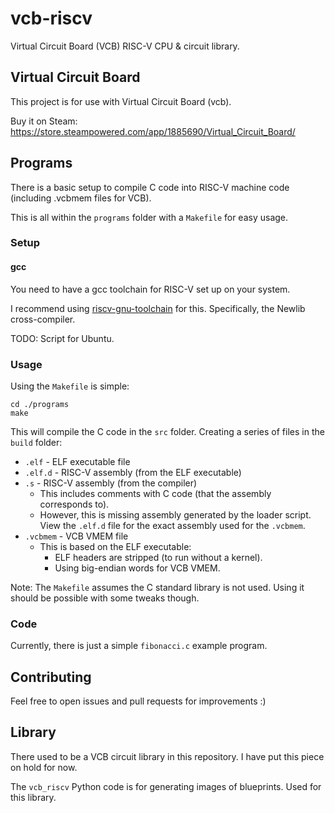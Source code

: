 # vcb-riscv

Virtual Circuit Board (VCB) RISC-V CPU & circuit library.

## Virtual Circuit Board

This project is for use with Virtual Circuit Board (vcb).

Buy it on Steam: https://store.steampowered.com/app/1885690/Virtual_Circuit_Board/

## Programs

There is a basic setup to compile C code into RISC-V machine code (including .vcbmem files for VCB).

This is all within the `programs` folder with a `Makefile` for easy usage.

### Setup

#### gcc

You need to have a gcc toolchain for RISC-V set up on your system.

I recommend using [riscv-gnu-toolchain](https://github.com/riscv-collab/riscv-gnu-toolchain) for this.
Specifically, the Newlib cross-compiler.

TODO: Script for Ubuntu.

### Usage

Using the `Makefile` is simple:
```
cd ./programs
make
```

This will compile the C code in the `src` folder.
Creating a series of files in the `build` folder:
* `.elf` - ELF executable file
* `.elf.d` - RISC-V assembly (from the ELF executable)
* `.s` - RISC-V assembly (from the compiler)
  * This includes comments with C code (that the assembly corresponds to).
  * However, this is missing assembly generated by the loader script.
    View the `.elf.d` file for the exact assembly used for the `.vcbmem`.
* `.vcbmem` - VCB VMEM file
  * This is based on the ELF executable:
    * ELF headers are stripped (to run without a kernel).
    * Using big-endian words for VCB VMEM.

Note: The `Makefile` assumes the C standard library is not used.
Using it should be possible with some tweaks though.

### Code

Currently, there is just a simple `fibonacci.c` example program.

## Contributing

Feel free to open issues and pull requests for improvements :)

## Library

There used to be a VCB circuit library in this repository.
I have put this piece on hold for now.

The `vcb_riscv` Python code is for generating images of blueprints.
Used for this library.
